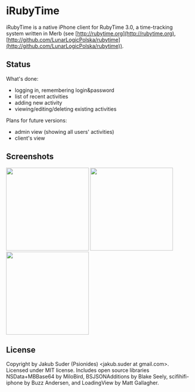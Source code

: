 # iRubyTime

iRubyTime is a native iPhone client for RubyTime 3.0, a time-tracking system written in Merb (see [http://rubytime.org](http://rubytime.org), [http://github.com/LunarLogicPolska/rubytime](http://github.com/LunarLogicPolska/rubytime)).

## Status

What's done:

* logging in, remembering login&password
* list of recent activities
* adding new activity
* viewing/editing/deleting existing activities

Plans for future versions:

* admin view (showing all users' activities)
* client's view


## Screenshots

<a href="http://psionides.github.com/iRubyTime/screen_activity_list_18.05.09.png"><img src="http://psionides.github.com/iRubyTime/screen_activity_list_18.05.09.png" width="225" /></a> <a href="http://psionides.github.com/iRubyTime/screen_new_activity_25.07.09.png"><img src="http://psionides.github.com/iRubyTime/screen_new_activity_25.07.09.png" width="225" /></a> <a href="http://psionides.github.com/iRubyTime/screen_edit_activity_25.07.09.png"><img src="http://psionides.github.com/iRubyTime/screen_edit_activity_25.07.09.png" width="225" /></a>

## License

Copyright by Jakub Suder (Psionides) <jakub.suder at gmail.com>. Licensed under MIT license.
Includes open source libraries NSData+MBBase64 by MiloBird, BSJSONAdditions by Blake Seely, scifihifi-iphone by Buzz Andersen, and LoadingView by Matt Gallagher.
